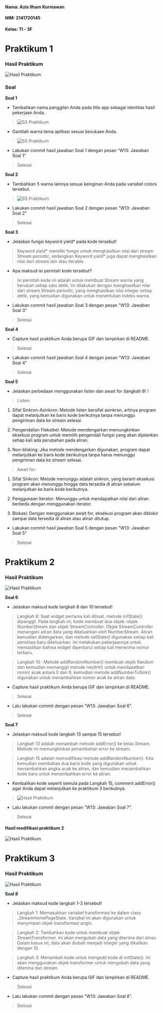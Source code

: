 #### Nama: Azis Ilham Kurniawan

#### NIM: 2141720145

#### Kelas: TI - 3F

# Praktikum 1

### Hasil Praktikum

![Hasil Praktikum](./docs/hasil_praktikum1.gif)

### Soal

**Soal 1**

- Tambahkan nama panggilan Anda pada title app sebagai identitas hasil pekerjaan Anda.
> ![SS Praktikum](./docs/soal1.png)
- Gantilah warna tema aplikasi sesuai kesukaan Anda.
> ![SS Praktikum](./docs/soal1.png)
- Lakukan commit hasil jawaban Soal 1 dengan pesan "W13: Jawaban Soal 1"
> Selesai

**Soal 2**

- Tambahkan 5 warna lainnya sesuai keinginan Anda pada variabel colors tersebut.
> ![SS Praktikum](./docs/soal2.png)
- Lakukan commit hasil jawaban Soal 2 dengan pesan "W13: Jawaban Soal 2"
> Selesai

**Soal 3**

- Jelaskan fungsi keyword yield* pada kode tersebut!
> Keyword yield* memiliki fungsi untuk menghasilkan nilai dari stream Stream.periodic, sedangkan Keyword yield* juga dapat menghasilkan nilai dari stream lain atau iterable.
- Apa maksud isi perintah kode tersebut?
> Isi perintah kode ini adalah untuk membuat Stream warna yang berubah setiap satu detik. Ini dilakukan dengan menghasilkan nilai dari stream Stream.periodic, yang menghasilkan nilai integer setiap detik, yang kemudian digunakan untuk menentukan indeks warna.
- Lakukan commit hasil jawaban Soal 3 dengan pesan "W13: Jawaban Soal 3"
> Selesai

**Soal 4**

- Capture hasil praktikum Anda berupa GIF dan lampirkan di README.
> Selesai
- Lakukan commit hasil jawaban Soal 4 dengan pesan "W13: Jawaban Soal 4"
> Selesai

**Soal 5**

- Jelaskan perbedaan menggunakan listen dan await for (langkah 9) !
> Listen:
 1. Sifat Sinkron-Asinkron: Metode listen bersifat asinkron, artinya program dapat melanjutkan ke baris kode berikutnya tanpa menunggu pengiriman data ke stream selesai. 

 2. Pengendalian Fleksibel: Metode mendengarkan memungkinkan eksekusi program untuk memilih pengendali fungsi yang akan dijalankan setiap kali ada perubahan pada aliran. 

 3. Non-bloking: Jika metode mendengarkan digunakan, program dapat melanjutkan ke baris kode berikutnya tanpa harus menunggu pengiriman data ke stream selesai.

> Await for:
 1. Sifat Sinkron: Metode menunggu adalah sinkron, yang berarti eksekusi program akan menunggu hingga data tersedia di aliran sebelum melanjutkan ke baris kode berikutnya.

 2. Penggunaan Iterator: Menunggu untuk mendapatkan nilai dari aliran berbeda dengan menggunakan iterator.

 3. Blokasi: Dengan menggunakan await for, eksekusi program akan diblokir sampai data tersedia di aliran atau aliran ditutup.

- Lakukan commit hasil jawaban Soal 5 dengan pesan "W13: Jawaban Soal 5"
> Selesai

# Praktikum 2

### Hasil Praktikum

![Hasil Praktikum](./docs/hasil_praktikum2(0).gif)

**Soal 6**

- Jelaskan maksud kode langkah 8 dan 10 tersebut!
> Langkah 8: Saat widget pertama kali dibuat, metode initState() dipanggil. Pada langkah ini, kode membuat dua objek: objek    NumberStream dan objek StreamController. Objek StreamController menangani aliran data yang dikeluarkan oleh NumberStream. Aliran kemudian didengarkan, dan metode setState() digunakan setiap kali peristiwa baru dikeluarkan. Ini melakukan pekerjaannya untuk memastikan bahwa widget diperbarui setiap kali menerima nomor terbaru.

> Langkah 10 : Metode addRandomNumber() membuat objek Random dan kemudian memanggil metode nextInt() untuk mendapatkan nomor acak antara 0 dan 9, kemudian metode addNumberToSink() digunakan untuk menambahkan nomor acak ke aliran data.
- Capture hasil praktikum Anda berupa GIF dan lampirkan di README.
> Selesai
- Lalu lakukan commit dengan pesan "W13: Jawaban Soal 6".
> Selesai

**Soal 7**

- Jelaskan maksud kode langkah 13 sampai 15 tersebut!
> Langkah 13 adalah menambah metode addError() ke kelas Stream. Metode ini memungkinkan penambahan error ke stream.

> Langkah 15 adalah memodifikasi metode addRandomNumber(). Kita kemudian membahas dua baris kode yang digunakan untuk menambahkan angka acak ke aliran, dan kemudian menambahkan kode baru untuk menambahkan error ke aliran.
- Kembalikan kode seperti semula pada Langkah 15, comment addError() agar Anda dapat melanjutkan ke praktikum 3 berikutnya.
> ![Hasil Praktikum](./docs/soal7.png)
- Lalu lakukan commit dengan pesan "W13: Jawaban Soal 7".
> Selesai

#### Hasil modifikasi praktikum 2

![Hasil Praktikum](./docs/hasil_praktikum2(1).gif)

# Praktikum 3

### Hasil Praktikum

![Hasil Praktikum](./docs/hasil_praktikum3.gif)

**Soal 8**

- Jelaskan maksud kode langkah 1-3 tersebut!
> Langkah 1: Memasukkan variabel transformasi ke dalam class _StreamHomePageState. Variabel ini akan digunakan untuk menyimpan objek transformasi angin.

> Langkah 2: Tambahkan kode untuk membuat objek StreamTransformer. Ini akan mengubah data yang diterima dari aliran. Dalam kasus ini, data akan diubah menjadi integer yang dikalikan dengan 10.

> Langkah 3: Menambah kode untuk mengedit kode di initState(). Ini akan menggunakan objek transformer untuk mengubah data yang diterima dari stream.
- Capture hasil praktikum Anda berupa GIF dan lampirkan di README.
> Selesai
- Lalu lakukan commit dengan pesan "W13: Jawaban Soal 8".
> Selesai